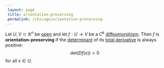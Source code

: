 ```yaml
---
 layout: page
 title: orientation-preserving
 permalink: /chicago/orientation-preserving
---
```

Let $U, V \subset\mathbb R^n$ be [open](https://mathgloss.github.io/MathGloss/open) and let $f:U\to V$ be a $C^k$ [diffeomorphism](https://mathgloss.github.io/MathGloss/diffeomorphism). Then $f$ is **orientation-preserving** if the [determinant](https://mathgloss.github.io/MathGloss/determinant) of its [total derivative](https://mathgloss.github.io/MathGloss/differentiable) is always positive: $$\text{det}(Df(x)) > 0$$ for all $x \in U$.

